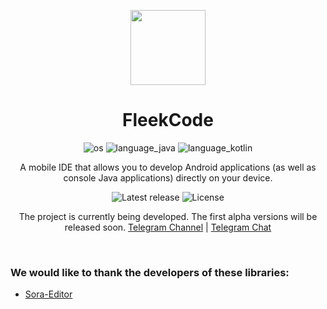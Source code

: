 <p align="center"><img width="120" height="120" src="https://github.com/user-attachments/assets/e05ca5d0-e90b-4383-8dd4-fb7250245568"/></p>
<h1 align="center">FleekCode</h1>

<p align="center">
  <img src="https://img.shields.io/badge/Android-3DDC84?style=for-the-badge&logo=android&logoColor=white" alt="os"/>
  <img src="https://img.shields.io/badge/java-%23ED8B00.svg?style=for-the-badge&logo=openjdk&logoColor=white" alt="language_java">
  <img src="https://img.shields.io/badge/kotlin-%237F52FF.svg?style=for-the-badge&logo=kotlin&logoColor=white" alt="language_kotlin"/>
</p>

<p align="center">
  A mobile IDE that allows you to develop Android applications (as well as console Java applications) directly on your device.
</p>

<p align="center">
  <img src="https://img.shields.io/github/v/release/nerlyw648/FleekCode?include_prereleases&amp;label=latest%20release" alt="Latest release">
  <img src="https://img.shields.io/badge/License-GPLv3-blue.svg" alt="License">
</p>

<p align="center">
  The project is currently being developed. The first alpha versions will be released soon. <a href="https://t.me/fleekcode">Telegram Channel</a> | <a href="https://t.me/fleekcode_chat">Telegram Chat</a>
</p>
<br>
<h3>We would like to thank the developers of these libraries:</h3>
<ul>
  <li><a href="https://github.com/Rosemoe/sora-editor">Sora-Editor</a></li>
</ul>
